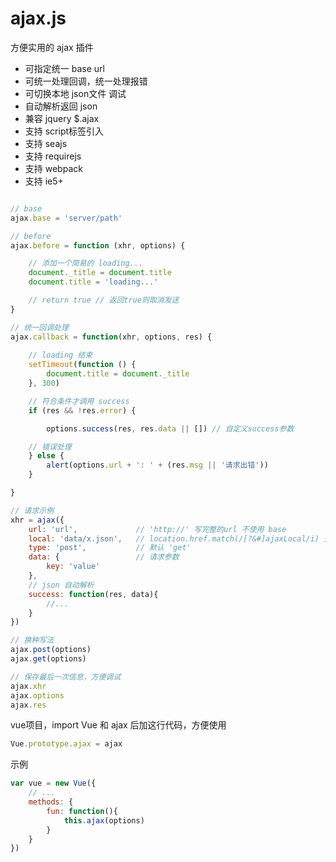 # ajax.js

方便实用的 ajax 插件

* 可指定统一 base url
* 可统一处理回调，统一处理报错
* 可切换本地 json文件 调试
* 自动解析返回 json
* 兼容 jquery $.ajax
* 支持 script标签引入
* 支持 seajs
* 支持 requirejs
* 支持 webpack
* 支持 ie5+

```javascript

// base
ajax.base = 'server/path'

// before
ajax.before = function (xhr, options) {

    // 添加一个简易的 loading...
    document._title = document.title
    document.title = 'loading...'

    // return true // 返回true则取消发送
}

// 统一回调处理
ajax.callback = function(xhr, options, res) {
    
    // loading 结束
    setTimeout(function () {
        document.title = document._title
    }, 300)

    // 符合条件才调用 success
    if (res && !res.error) {

        options.success(res, res.data || []) // 自定义success参数

    // 错误处理
    } else {
        alert(options.url + ': ' + (res.msg || '请求出错'))
    }

}

// 请求示例
xhr = ajax({
    url: 'url',             // 'http://' 写完整的url 不使用 base
    local: 'data/x.json',   // location.href.match(/[?&#]ajaxLocal/i) 开启本地json
    type: 'post',           // 默认 'get'
    data: {                 // 请求参数
        key: 'value'
    },
    // json 自动解析
    success: function(res, data){
        //...
    }
})

// 换种写法
ajax.post(options)
ajax.get(options)

// 保存最后一次信息，方便调试
ajax.xhr
ajax.options
ajax.res
```


vue项目，import Vue 和 ajax 后加这行代码，方便使用
```javascript
Vue.prototype.ajax = ajax
```
示例
```javascript
var vue = new Vue({
    // ...
    methods: {
        fun: function(){
            this.ajax(options)
        }
    }
})
```
